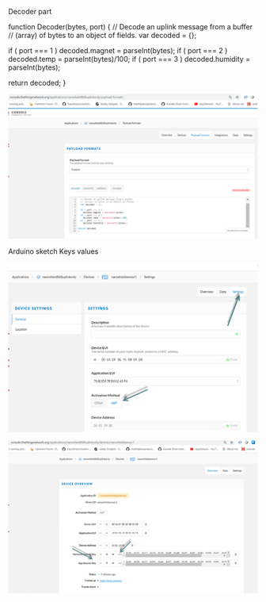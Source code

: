 

Decoder part

function Decoder(bytes, port) {
  // Decode an uplink message from a buffer
  // (array) of bytes to an object of fields.
  var decoded = {};
 
  if ( port === 1 ) 
	  decoded.magnet = parseInt(bytes);
  if ( port === 2 ) 
	  decoded.temp = parseInt(bytes)/100;
  if ( port === 3 ) 
	  decoded.humidity = parseInt(bytes);

return decoded;
}


![ABP settings](https://github.com/EasySensors/DoorWindowSensor/blob/master/pics/decoder.png?raw=true)


Arduino sketch Keys values

![ABP settings](https://github.com/EasySensors/DoorWindowSensor/blob/master/pics/ABPsetup.png?raw=true)

![ABP keys](https://github.com/EasySensors/DoorWindowSensor/blob/master/pics/APPsessionKeys.png?raw=true)
